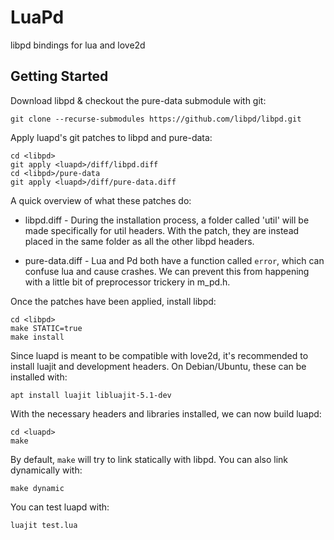 # LuaPd
libpd bindings for lua and love2d

## Getting Started

Download libpd & checkout the pure-data submodule with git:

    git clone --recurse-submodules https://github.com/libpd/libpd.git

Apply luapd's git patches to libpd and pure-data:

    cd <libpd>
    git apply <luapd>/diff/libpd.diff
    cd <libpd>/pure-data
    git apply <luapd>/diff/pure-data.diff

A quick overview of what these patches do:

- libpd.diff - During the installation process, a folder called 'util' will be made specifically for util headers. With the patch, they are instead placed in the same folder as all the other libpd headers.

- pure-data.diff - Lua and Pd both have a function called `error`, which can confuse lua and cause crashes. We can prevent this from happening with a little bit of preprocessor trickery in m_pd.h.

Once the patches have been applied, install libpd:

    cd <libpd>
    make STATIC=true
    make install

Since luapd is meant to be compatible with love2d, it's recommended to install luajit and development headers. On Debian/Ubuntu, these can be installed with:

    apt install luajit libluajit-5.1-dev

With the necessary headers and libraries installed, we can now build luapd:

    cd <luapd>
    make

By default, `make` will try to link statically with libpd. You can also link dynamically with:

    make dynamic

You can test luapd with:

    luajit test.lua
